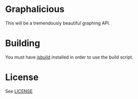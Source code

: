 # Graphalicious

This will be a tremendously beautiful graphing API.

# Building

You must have [jsbuild](https://github.com/unixpickle/jsbuild) installed in order to use the build script.

# License

See [LICENSE](LICENSE)
